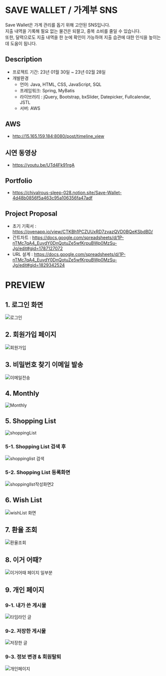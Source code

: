 
# SAVE WALLET /  가계부 SNS

Save Wallet은 가계 관리를 돕기 위해 고안된 SNS입니다.<br>
지출 내역을 기록해 필요 없는 물건은 되팔고, 중복 소비를 줄일 수 있습니다.<br>
또한, 달력으로도 지출 내역을 한 눈에 확인이 가능하여 지출 습관에 대한 인식을 높이는 데 도움이 됩니다.

## Description
- 프로젝트 기간: 23년 01월 30일 ~ 23년 02월 28일
- 개발환경
  - 언어: Java, HTML, CSS, JavaScript, SQL
  - 프레임워크: Spring, MyBatis
  - 라이브러리 : jQuery, Bootstrap, bxSlider, Datepicker, Fullcalendar, JSTL
  - 서버: AWS

## AWS
- http://15.165.159.184:8080/post/timeline_view

## 시연 동영상
- https://youtu.be/UTd4Fk91rgA

## Portfolio
- https://chivalrous-sleep-028.notion.site/Save-Wallet-4d48b0856f5a463c95a106356fa47adf

## Project Proposal
- 초기 기획서 : https://ovenapp.io/view/CTKBh1PCZUUxRD7zvazQVD0BQeKSbdBD/
- 간트차트 : https://docs.google.com/spreadsheets/d/1P-nTMc7qA4_EuvdY0DnQotuZe5wfKrpuBWp0MzSu-Jg/edit#gid=1787127072
- URL 설계 : https://docs.google.com/spreadsheets/d/1P-nTMc7qA4_EuvdY0DnQotuZe5wfKrpuBWp0MzSu-Jg/edit#gid=1829342524

# PREVIEW
## 1. 로그인 화면
![로그인](https://user-images.githubusercontent.com/117792875/224669665-3f4d9cba-cba1-4091-a7f9-c0196cb3fc44.png)

## 2. 회원가입 페이지
![회원가입](https://user-images.githubusercontent.com/117792875/224671859-dc89aed3-d11e-4786-b1b9-ae54ba44c0cc.png)

## 3. 비밀번호 찾기 이메일 발송
![이메일전송](https://user-images.githubusercontent.com/117792875/224673654-8be1851a-7e1e-4e75-89fe-f375070f62a2.jpg)

## 4. Monthly
![Monthly](https://user-images.githubusercontent.com/117792875/224670264-52b5f54e-0174-43fb-9b54-ee11dddfb276.png)

## 5. Shopping List
![shoppingList](https://user-images.githubusercontent.com/117792875/224670400-d3bc28b3-60f8-4655-b4a2-4a83ddfb2379.png)

### 5-1. Shopping List 검색 후
![shoppinglist 검색](https://user-images.githubusercontent.com/117792875/224670415-776b9603-45cc-4796-bd11-7461daaa8e8b.png)

### 5-2. Shopping List 등록화면
![shoppinglIst작성화면2](https://user-images.githubusercontent.com/117792875/224671038-95e78f7a-7ce8-4028-a2b1-860a8e18c6b1.png)

## 6. Wish List
![wishList 화면](https://user-images.githubusercontent.com/117792875/224671389-ed06305e-d72f-4c01-913a-a4d8bcbc716c.png)

## 7. 환율 조회
![환율조회](https://user-images.githubusercontent.com/117792875/224672083-61340b85-f81d-4842-bda9-faae9f20869c.png)

## 8. 이거 어때?
![이거어때 페이지 일부분](https://user-images.githubusercontent.com/117792875/224674095-f1a3b0a6-27ed-482f-9323-b3b89f0cb94e.png)

## 9. 개인 페이지
### 9-1. 내가 쓴 게시물
![타임라인 글](https://user-images.githubusercontent.com/117792875/224672425-01bfe6ad-67b9-460d-b227-d5641c97eeee.png)

### 9-2. 저장한 게시물
![저장한 글](https://user-images.githubusercontent.com/117792875/224672436-1b3c9594-c09b-41c2-94e3-3a3faf3ac702.png)

### 9-3. 정보 변경 & 회원탈퇴
![개인페이지](https://user-images.githubusercontent.com/117792875/224672468-f6d0f573-4910-4572-af13-62067db3f0dd.png)
